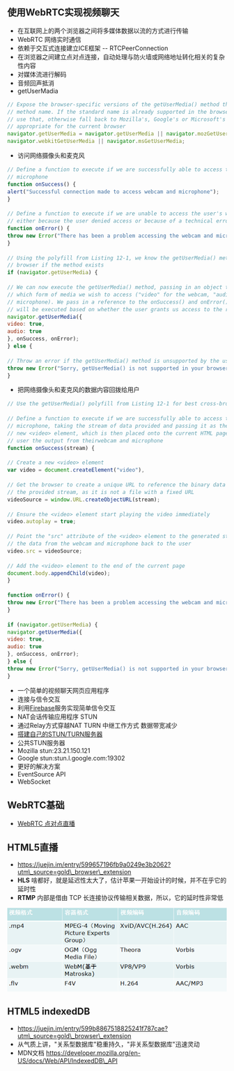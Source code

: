 ## 使用WebRTC实现视频聊天

- 在互联网上的两个浏览器之间将多媒体数据以流的方式进行传输
- WebRTC 网络实时通信
- 依赖于交互式连接建立ICE框架 -- RTCPeerConnection
- 在浏览器之间建立点对点连接，自动处理与防火墙或网络地址转化相关的复杂性内容
- 对媒体流进行解码
- 音频回声抵消
- getUserMadia

```javascript
// Expose the browser-specific versions of the getUserMedia() method through the standard
// method name. If the standard name is already supported in the browser (as it is in Opera),
// use that, otherwise fall back to Mozilla's, Google's or Microsoft's implementations as
// appropriate for the current browser
navigator.getUserMedia = navigator.getUserMedia || navigator.mozGetUserMedia ||
navigator.webkitGetUserMedia || navigator.msGetUserMedia;
```

- 访问网络摄像头和麦克风

```javascript
// Define a function to execute if we are successfully able to access the user's webcam and
// microphone
function onSuccess() {
alert("Successful connection made to access webcam and microphone");
}

// Define a function to execute if we are unable to access the user's webcam and microphone -
// either because the user denied access or because of a technical error
function onError() {
throw new Error("There has been a problem accessing the webcam and microphone");
}

// Using the polyfill from Listing 12-1, we know the getUserMedia() method is supported in the
// browser if the method exists
if (navigator.getUserMedia) {

// We can now execute the getUserMedia() method, passing in an object telling the browser
// which form of media we wish to access ("video" for the webcam, "audio" for the
// microphone). We pass in a reference to the onSuccess() and onError() functions which
// will be executed based on whether the user grants us access to the requested media types
navigator.getUserMedia({
video: true,
audio: true
}, onSuccess, onError);
} else {

// Throw an error if the getUserMedia() method is unsupported by the user's browser
throw new Error("Sorry, getUserMedia() is not supported in your browser");
}
```

- 把网络摄像头和麦克风的数据内容回拨给用户

```javascript
// Use the getUserMedia() polyfill from Listing 12-1 for best cross-browser support

// Define a function to execute if we are successfully able to access the user's webcam and
// microphone, taking the stream of data provided and passing it as the "src" attribute of a
// new <video> element, which is then placed onto the current HTML page, relaying back to the
// user the output from theirwebcam and microphone
function onSuccess(stream) {

// Create a new <video> element
var video = document.createElement("video"),

// Get the browser to create a unique URL to reference the binary data directly from
// the provided stream, as it is not a file with a fixed URL
videoSource = window.URL.createObjectURL(stream);

// Ensure the <video> element start playing the video immediately
video.autoplay = true;

// Point the "src" attribute of the <video> element to the generated stream URL, to relay
// the data from the webcam and microphone back to the user
video.src = videoSource;

// Add the <video> element to the end of the current page
document.body.appendChild(video);
}

function onError() {
throw new Error("There has been a problem accessing the webcam and microphone");
}

if (navigator.getUserMedia) {
navigator.getUserMedia({
video: true,
audio: true
}, onSuccess, onError);
} else {
throw new Error("Sorry, getUserMedia() is not supported in your browser");
}
```

- 一个简单的视频聊天网页应用程序
- 连接与信令交互
- 利用[Firebase](https://firebase.google.com/)服务实现简单信令交互
- NAT会话传输应用程序 STUN
- 通过Relay方式穿越NAT TURN 中继工作方式 数据带宽减少
- [搭建自己的STUN/TURN服务器](http://numb.viagenie.ca/)
- 公共STUN服务器
- Mozilla stun:23.21.150.121
- Google stun:stun.l.google.com:19302
- 更好的解决方案
- EventSource API
- WebSocket

## WebRTC基础

- [WebRTC 点对点直播](https://segmentfault.com/a/1190000008416360)

## HTML5直播

- <https://juejin.im/entry/599657196fb9a0249e3b2062?utm\_source=gold\_browser\_extension>
- **HLS** 啥都好，就是延迟性太大了，估计苹果一开始设计的时候，并不在乎它的延时性
- **RTMP** 内部是借由 TCP 长连接协议传输相关数据，所以，它的延时性非常低

![](/assets/video-audio-standard.png)

## HTML5 indexedDB

- <https://juejin.im/entry/599b8867518825241f787cae?utm\_source=gold\_browser\_extension>
- 从气质上讲，"关系型数据库"稳重持久，"非关系型数据库"迅速灵动
- MDN文档 <https://developer.mozilla.org/en-US/docs/Web/API/IndexedDB\_API>
